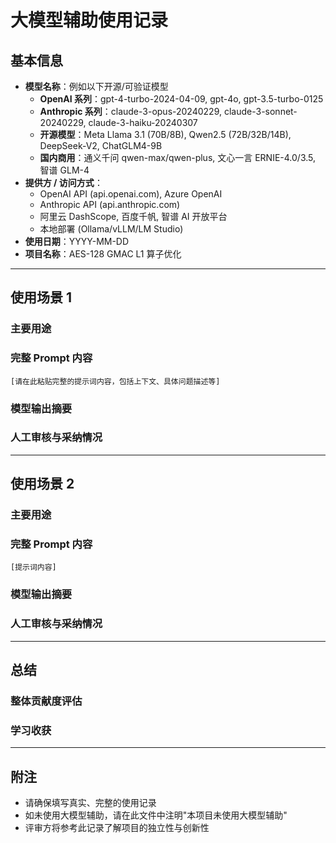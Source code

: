 # 大模型辅助使用记录

## 基本信息

- **模型名称**：例如以下开源/可验证模型
  - **OpenAI 系列**：gpt-4-turbo-2024-04-09, gpt-4o, gpt-3.5-turbo-0125
  - **Anthropic 系列**：claude-3-opus-20240229, claude-3-sonnet-20240229, claude-3-haiku-20240307
  - **开源模型**：Meta Llama 3.1 (70B/8B), Qwen2.5 (72B/32B/14B), DeepSeek-V2, ChatGLM4-9B
  - **国内商用**：通义千问 qwen-max/qwen-plus, 文心一言 ERNIE-4.0/3.5, 智谱 GLM-4
- **提供方 / 访问方式**：
  - OpenAI API (api.openai.com), Azure OpenAI
  - Anthropic API (api.anthropic.com)
  - 阿里云 DashScope, 百度千帆, 智谱 AI 开放平台
  - 本地部署 (Ollama/vLLM/LM Studio)
- **使用日期**：YYYY-MM-DD
- **项目名称**：AES-128 GMAC L1 算子优化

---

## 使用场景 1

### 主要用途
<!-- 例如：代码重构 / 性能优化建议 / HLS pragma 指导 / 文档撰写 / 调试协助 等 -->

### 完整 Prompt 内容
```
[请在此粘贴完整的提示词内容，包括上下文、具体问题描述等]
```

### 模型输出摘要
<!-- 简述模型给出的主要结论、建议或代码修改方案 -->

### 人工审核与采纳情况
<!-- 说明：
- 哪些建议被采纳并应用到代码中
- 哪些建议经过验证后未采纳（原因）
- 是否进行了二次验证或仿真测试
-->

---

## 使用场景 2

### 主要用途
<!-- 如有多次使用，可复制上述模板继续填写 -->

### 完整 Prompt 内容
```
[提示词内容]
```

### 模型输出摘要
<!-- 主要结论 -->

### 人工审核与采纳情况
<!-- 采纳情况说明 -->

---

## 总结

### 整体贡献度评估
<!-- 例如：
- 大模型在本项目中的总体贡献占比：约 X%
- 主要帮助领域：代码优化 / 文档撰写 / 调试分析
- 人工介入与修正比例：约 Y%
-->

### 学习收获
<!-- 通过与大模型交互，您学到了哪些新知识或优化技巧？ -->

---

## 附注

- 请确保填写真实、完整的使用记录
- 如未使用大模型辅助，请在此文件中注明"本项目未使用大模型辅助"
- 评审方将参考此记录了解项目的独立性与创新性
